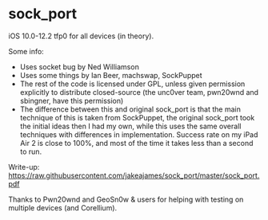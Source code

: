 # sock_port

iOS 10.0-12.2 tfp0 for all devices (in theory).

Some info:
- Uses socket bug by Ned Williamson
- Uses some things by Ian Beer, machswap, SockPuppet
- The rest of the code is licensed under GPL, unless given permission explicitly to distribute closed-source (the unc0ver team, pwn20wnd and sbingner, have this permission)
- The difference between this and original sock_port is that the main technique of this is taken from SockPuppet, the original sock_port took the initial ideas then I had my own, while this uses the same overall techniques with differences in implementation. Success rate on my iPad Air 2 is close to 100%, and most of the time it takes less than a second to run.

Write-up: https://raw.githubusercontent.com/jakeajames/sock_port/master/sock_port.pdf

Thanks to Pwn20wnd and GeoSn0w & users for helping with testing on multiple devices (and Corellium).
